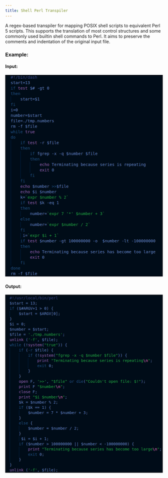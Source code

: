 ```yaml
---
title: Shell Perl Transpiler
---
```

A regex-based transpiler for mapping POSIX shell scripts to equivalent Perl 5 scripts. This supports the translation of most control structures and some commonly used builtin shell commands to Perl. It aims to preserve the comments and indentation of the original input file.

### Example:
#### Input:
![](https://github.com/Tymotex/ShellPerlTranspiler/raw/master/images/SeriesSh.png)

#### Output:
![](https://github.com/Tymotex/ShellPerlTranspiler/raw/master/images/SeriesPl.png)

